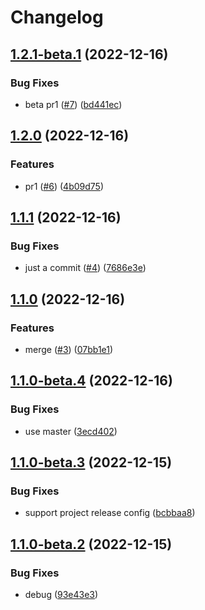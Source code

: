 # Changelog

## [1.2.1-beta.1](https://github.com/npm-showcase/github-actions-test/compare/v1.2.0...v1.2.1-beta.1) (2022-12-16)


### Bug Fixes

* beta pr1 ([#7](https://github.com/npm-showcase/github-actions-test/issues/7)) ([bd441ec](https://github.com/npm-showcase/github-actions-test/commit/bd441ec487f9fd2b3d45911596658e2c174fd773))

## [1.2.0](https://github.com/npm-showcase/github-actions-test/compare/v1.1.1...v1.2.0) (2022-12-16)


### Features

* pr1 ([#6](https://github.com/npm-showcase/github-actions-test/issues/6)) ([4b09d75](https://github.com/npm-showcase/github-actions-test/commit/4b09d757a5d64b72d6b18b41b1de0586573c0688))

## [1.1.1](https://github.com/npm-showcase/github-actions-test/compare/v1.1.0...v1.1.1) (2022-12-16)


### Bug Fixes

* just a commit ([#4](https://github.com/npm-showcase/github-actions-test/issues/4)) ([7686e3e](https://github.com/npm-showcase/github-actions-test/commit/7686e3ed631b74972e8b720aae0673ef7c2983cc))

## [1.1.0](https://github.com/npm-showcase/github-actions-test/compare/v1.0.2...v1.1.0) (2022-12-16)


### Features

* merge ([#3](https://github.com/npm-showcase/github-actions-test/issues/3)) ([07bb1e1](https://github.com/npm-showcase/github-actions-test/commit/07bb1e1b99938c2fa4b3d4081ba0175c11af5cf5))

## [1.1.0-beta.4](https://github.com/npm-showcase/github-actions-test/compare/v1.1.0-beta.3...v1.1.0-beta.4) (2022-12-16)


### Bug Fixes

* use master ([3ecd402](https://github.com/npm-showcase/github-actions-test/commit/3ecd4024273ca423a1ac21f8600d91e99401ce71))

## [1.1.0-beta.3](https://github.com/npm-showcase/github-actions-test/compare/v1.1.0-beta.2...v1.1.0-beta.3) (2022-12-15)


### Bug Fixes

* support project release config ([bcbbaa8](https://github.com/npm-showcase/github-actions-test/commit/bcbbaa8b304e982e939518c2ca69262d8af63398))

## [1.1.0-beta.2](https://github.com/npm-showcase/github-actions-test/compare/v1.1.0-beta.1...v1.1.0-beta.2) (2022-12-15)


### Bug Fixes

* debug ([93e43e3](https://github.com/npm-showcase/github-actions-test/commit/93e43e30e463a6852c251de7c15145bb6cb59392))

